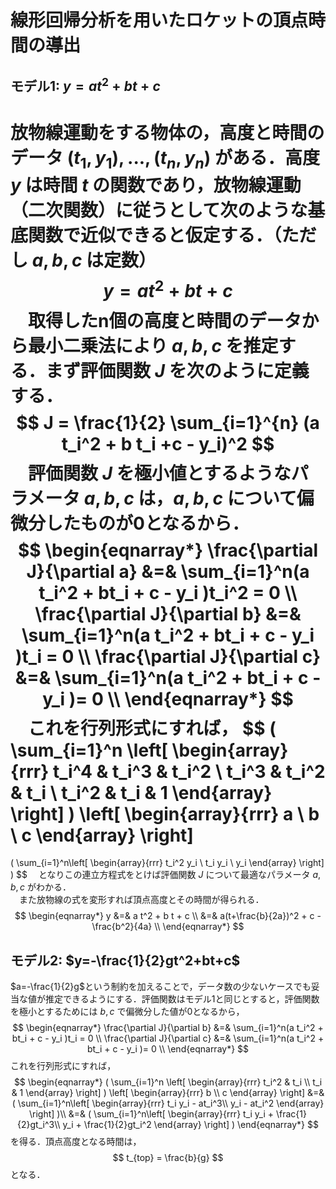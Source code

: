 # 線形回帰分析を用いたロケットの頂点時間の導出

## モデル1: $y=at^2+bt+c$
放物線運動をする物体の，高度と時間のデータ ${(t_1,y_1),...,(t_n,y_n)}$ がある．高度 $y$ は時間 $t$ の関数であり，放物線運動（二次関数）に従うとして次のような基底関数で近似できると仮定する．（ただし $a,b,c$ は定数）
$$ y = a t^2 + b t + c $$
　取得したn個の高度と時間のデータから最小二乗法により $a,b,c$ を推定する．まず評価関数 $J$ を次のように定義する．
$$ J = \frac{1}{2} \sum_{i=1}^{n} (a t_i^2 + b t_i +c - y_i)^2 $$
　評価関数 $J$ を極小値とするようなパラメータ $a,b,c$ は，$a,b,c$ について偏微分したものが0となるから．
$$
\begin{eqnarray*}
\frac{\partial J}{\partial a} &=&
\sum_{i=1}^n(a t_i^2 + bt_i + c - y_i )t_i^2 = 0 \\
\frac{\partial J}{\partial b} &=&
\sum_{i=1}^n(a t_i^2 + bt_i + c - y_i )t_i = 0 \\
\frac{\partial J}{\partial c} &=&
\sum_{i=1}^n(a t_i^2 + bt_i + c - y_i )= 0 \\
\end{eqnarray*}
$$
　これを行列形式にすれば，
$$
( \sum_{i=1}^n
\left[
    \begin{array}{rrr}
      t_i^4 & t_i^3 & t_i^2 \\
      t_i^3 & t_i^2 & t_i \\
      t_i^2 & t_i & 1
    \end{array}
 \right]
 )
\left[ \begin{array}{rrr}
      a \\  b \\    c
\end{array} \right]
 =
( \sum_{i=1}^n\left[
    \begin{array}{rrr}
      t_i^2 y_i  \\  t_i y_i \\ y_i
    \end{array}
 \right] )
$$
　となりこの連立方程式をとけば評価関数 $J$ について最適なパラメータ $a,b,c$ がわかる．  
　また放物線の式を変形すれば頂点高度とその時間が得られる．
$$
\begin{eqnarray*}
y
&=& a t^2 + b t + c \\
&=& a(t+\frac{b}{2a})^2 + c - \frac{b^2}{4a} \\
\end{eqnarray*}
$$

## モデル2: $y=-\frac{1}{2}gt^2+bt+c$
 $a=-\frac{1}{2}g$という制約を加えることで，データ数の少ないケースでも妥当な値が推定できるようにする．評価関数はモデル1と同じとすると，評価関数を極小とするためには $b,c$ で偏微分した値が0となるから，
 $$
 \begin{eqnarray*}
 \frac{\partial J}{\partial b} &=&
 \sum_{i=1}^n(a t_i^2 + bt_i + c - y_i )t_i = 0 \\
 \frac{\partial J}{\partial c} &=&
 \sum_{i=1}^n(a t_i^2 + bt_i + c - y_i )= 0 \\
 \end{eqnarray*}
 $$
 これを行列形式にすれば，
 $$
 \begin{eqnarray*}
 ( \sum_{i=1}^n
 \left[
     \begin{array}{rrr}
       t_i^2 & t_i \\
       t_i & 1
     \end{array}
  \right]
  )
 \left[ \begin{array}{rrr}
        b \\    c
 \end{array} \right]
  &=&
 ( \sum_{i=1}^n\left[
     \begin{array}{rrr}
        t_i y_i - at_i^3\\
        y_i - at_i^2
     \end{array}
  \right] )\\
  &=&
 ( \sum_{i=1}^n\left[
     \begin{array}{rrr}
        t_i y_i + \frac{1}{2}gt_i^3\\
        y_i + \frac{1}{2}gt_i^2
     \end{array}
  \right] )
  \end{eqnarray*}
 $$
 を得る．頂点高度となる時間は，
 $$
 t_{top} = \frac{b}{g}
 $$
 となる．
